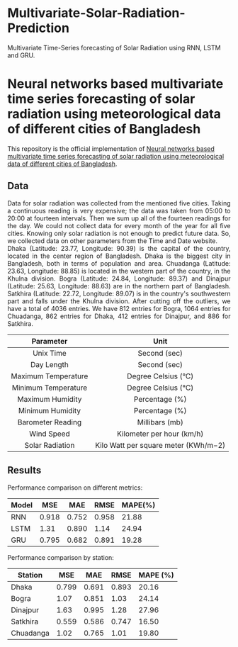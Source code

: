 # Multivariate-Solar-Radiation-Prediction
Multivariate Time-Series forecasting of Solar Radiation using RNN, LSTM and GRU.


# Neural networks based multivariate time series forecasting of solar radiation using meteorological data of different cities of Bangladesh

This repository is the official implementation of [Neural networks based multivariate time series forecasting of solar radiation using meteorological data of different cities of Bangladesh](https://www.sciencedirect.com/science/article/pii/S2590123022000354). 

## Data

<div style="text-align: justify"> Data for solar radiation was collected from the mentioned five cities. Taking a continuous reading is very expensive; the data was taken from 05:00 to 20:00 at fourteen intervals. Then we sum up all of the fourteen readings for the day. We could not collect data for every month of the year for all five cities. Knowing only solar radiation is not enough to predict future data. So, we collected data on other parameters from the Time and Date website. </div>

<div style="text-align: justify"> Dhaka (Latitude: 23.77, Longitude: 90.39) is the capital of the country, located in the center region of Bangladesh. Dhaka is the biggest city in Bangladesh, both in terms of population and area. Chuadanga (Latitude: 23.63, Longitude: 88.85) is located in the western part of the country, in the Khulna division. Bogra (Latitude: 24.84, Longitude: 89.37) and Dinajpur (Latitude: 25.63, Longitude: 88.63) are in the northern part of Bangladesh. Satkhira (Latitude: 22.72, Longitude: 89.07) is in the country's southwestern part and falls under the Khulna division. After cutting off the outliers, we have a total of 4036 entries. We have 812 entries for Bogra, 1064 entries for Chuadanga, 862 entries for Dhaka, 412 entries for Dinajpur, and 886 for Satkhira. </div>

|    **Parameter**    |               **Unit**               |
|:-------------------:|:------------------------------------:|
|      Unix Time      |             Second (sec)             |
|      Day Length     |             Second (sec)             |
| Maximum Temperature |          Degree Celsius (°C)         |
| Minimum Temperature |          Degree Celsius (°C)         |
|   Maximum Humidity  |            Percentage (%)            |
|   Minimum Humidity  |            Percentage (%)            |
|  Barometer Reading  |            Millibars (mb)            |
|      Wind Speed     |       Kilometer per hour (km/h)      |
|   Solar Radiation   | Kilo Watt per square meter (KWh/m−2) |

## Results

Performance comparison on different metrics:

| Model | MSE   | MAE   | RMSE  | MAPE(%) |
|-------|-------|-------|-------|---------|
| RNN   | 0.918 | 0.752 | 0.958 | 21.88   |
| LSTM  | 1.31  | 0.890 | 1.14  | 24.94   |
| GRU   | 0.795 | 0.682 | 0.891 | 19.28   |


Performance comparison by station:

| Station   | MSE   | MAE   | RMSE  | MAPE (%) |
|-----------|-------|-------|-------|----------|
| Dhaka     | 0.799 | 0.691 | 0.893 | 20.16    |
| Bogra     | 1.07  | 0.851 | 1.03  | 24.14    |
| Dinajpur  | 1.63  | 0.995 | 1.28  | 27.96    |
| Satkhira  | 0.559 | 0.586 | 0.747 | 16.50    |
| Chuadanga | 1.02  | 0.765 | 1.01  | 19.80    |
